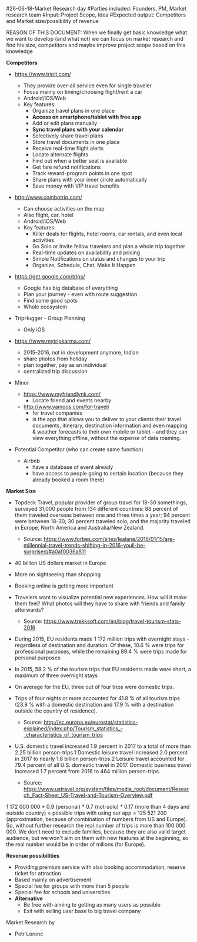   #26-06-18-Market Research day
  #Parties included: Founders, PM, Market research team
  #Input: Project Scope, Idea
  #Expected output: Competitors and Market size/possibility of revenue

REASON OF THIS DOCUMENT: When we finally get basic knowledge what we want to develop (and what not) we can focus on market research and find his size, competitors and maybe improve project scope based on this knowledge

**Competitors**

 * https://www.tripit.com/
   * They provide over-all service even for single traveler
   * Focus mainly on timing/choosing flight/rent a car
   * Android/iOS/Web
   * Key features:
     * Organize travel plans in one place
     * **Access on smartphone/tablet with free app**
     * Add or edit plans manually
     * **Sync travel plans with your calendar**
     * Selectively share travel plans
     * Store travel documents in one place
     * Receive real-time flight alerts
     * Locate alternate flights
     * Find out when a better seat is available
     * Get fare refund notifications
     * Track reward-program points in one spot
     * Share plans with your inner circle automatically
     * Save money with VIP travel benefits

* http://www.combotrip.com/
  * Can choose activities on the map
  * Also flight, car, hotel
  * Android/iOS/Web
  * Key features:
    * Killer deals for flights, hotel rooms, car rentals, and even local activities
    * Go Solo or Invite fellow travelers and plan a whole trip together
    * Real-time updates on availability and pricing
    * Simple Notifications on status and changes to your trip
    * Organize, Schedule, Chat, Make It Happen

* https://get.google.com/trips/
  * Google has big database of everything
  * Plan your journey - even with route suggestion
  * Find some good spots
  * Whole ecosystem

* TripHugger - Group Planning
  * Only iOS

* https://www.mytripkarma.com/
  * 2015-2016, not in development anymore, Indian
  * share photos from holiday
  * plan together, pay as an individual
  * centralized trip discussion

* Minor
  * https://www.myfriendlynk.com/
    * Locate friend and events nearby
  * http://www.vamoos.com/for-travel/
    * for travel companies
    * is the app that allows you to deliver to your clients their travel documents, itinerary, destination information and even mapping & weather forecasts to their own mobile or tablet – and they can view everything offline, without the expense of data roaming.


* Potential Competitor (who can create same function)
  * Airbnb
    * have a database of event already
    * have access to people going to certain location (because they already booked a room there)


**Market Size**

  * Topdeck Travel, popular provider of group travel for 18-30 somethings, surveyed 31,000 people from 134 different countries: 88 percent of them traveled overseas between one and three times a year; 94 percent were between 18-30; 30 percent traveled solo; and the majority traveled in Europe, North America and Australia/New Zealand.
    * Source: https://www.forbes.com/sites/lealane/2016/01/15/are-millennial-travel-trends-shifting-in-2016-youll-be-surprised/#a0af0036a811

  * 40 billion US dollars market in Europe
  * More on sightseeing than shopping
  * Booking online is getting more important
  * Travelers want to visualize potential new experiences. How will it make them feel? What photos will they have to share with friends and family afterwards? 
    * Source: https://www.trekksoft.com/en/blog/travel-tourism-stats-2016

  * During 2015, EU residents made 1 172 million trips with overnight stays - regardless of destination and duration. Of these, 10.6 % were trips for professional purposes, while the remaining 89.4 % were trips made for personal purposes
  * In 2015, 58.2 % of the tourism trips that EU residents made were short, a maximum of three overnight stays
  * On average for the EU, three out of four trips were domestic trips.
  * Trips of four nights or more accounted for 41.8 % of all tourism trips (23.8 % with a domestic destination and 17.9 % with a destination outside the country of residence).
    * Source: http://ec.europa.eu/eurostat/statistics-explained/index.php/Tourism_statistics_-_characteristics_of_tourism_trips

  * U.S. domestic travel increased 1.9 percent in 2017 to a total of more than 2.25 billion person-trips.1 Domestic leisure travel increased 2.0 percent in 2017 to nearly 1.8 billion person-trips.2 Leisure travel accounted for 79.4 percent of all U.S. domestic travel in 2017. Domestic business travel increased 1.7 percent from 2016 to 464 million person-trips.
    * Source: https://www.ustravel.org/system/files/media_root/document/Research_Fact-Sheet_US-Travel-and-Tourism-Overview.pdf


1 172 000 000 * 0.9 (personal) * 0.7 (not-solo) * 0.17 (more than 4 days and outside country) = possible trips with using our app = 125 521 200 (approximation, because of combination of numbers from US and Europe). So, without further research the real number of trips is more than 100 000 000. We don't need to exclude families, because they are also valid target audience, but we won't aim on them with new features at the beginning, so the real number would be in order of milions (for Europe).

**Revenue possibilities**

  * Providing premium service with also booking accommodation, reserve ticket for attraction
  * Based mainly on advertisement
  * Special fee for groups with more than 5 people
  * Special fee for schools and universities
  * **Alternative**
    * Be free with aiming to getting as many users as possible 
    * Exit with selling user base to big travel company


Market Research by

 * Petr Lorenc



